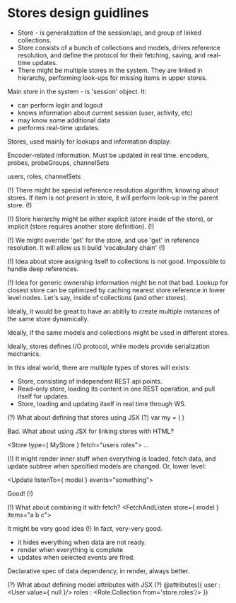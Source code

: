 # Stores design guidlines

- Store - is generalization of the session/api, and group of linked collections.
- Store consists of a bunch of collections and models, drives reference resolution,
  and define the protocol for their fetching, saving, and real-time updates.
- There might be multiple stores in the system. They are linked in hierarchy,
  performing look-ups for missing items in upper stores.

Main store in the system - is 'session' object. It:
- can perform login and logout
- knows information about current session (user, activity, etc)
- may know some additional data
- performs real-time updates.

Stores, used mainly for lookups and information display:

Encoder-related information. Must be updated in real time.
encoders, probes, probeGroups, channelSets

users, roles, channelSets

(!) There might be special reference resolution algorithm, knowing about stores.
    If item is not present in store, it will perform look-up in the parent store. (!)

(!) Store hierarchy might be either explicit (store inside of the store),
    or implicit (store requires another store definition). (!)

(!) We might override 'get' for the store, and use 'get' in reference resolution.
    It will allow us ti build 'vocabulary chain' (!)

(!) Idea about store assigning itself to collections is not good. Impossible to
    handle deep references.

(!) Idea for generic ownership information might be not that bad. Lookup for closest
    store can be optimized by caching nearest store reference in lower level nodes.
    Let's say, inside of collections (and other stores).

Ideally, it would be great to have an abitily to create multiple instances of
the same store dynamically.

Ideally, if the same models and collections might be used in different stores.

Ideally, stores defines I/O protocol, while models provide serialization mechanics.

In this ideal world, there are multiple types of stores will exists:
- Store, consisting of independent REST api points.
- Read-only store, loading its content in one REST operation, and pull itself for updates.
- Store, loading and updating itself in real time through WS.

(?) What about defining that stores using JSX (?)
var my = (
    )

Bad. What about using JSX for linking stores with HTML?

<Store type={ MyStore } fetch="users roles">
    ...
</Store>


(!) It might render inner stuff when everything is loaded, fetch data, and update
subtree when specified models are changed. Or, lower level:

<Update listenTo={ model } events="something">

</Update>

Good! (!)

(!) What about combining it with fetch?
<FetchAndListen store={ model } items="a b c">

</FetchAndListen>

It might be very good idea (!) In fact, very-very good.
- it hides everything when data are not ready.
- render when everything is complete
- updates when selected events are fired.

Declarative spec of data dependency, in render, always better.

(?) What about defining model attributes with JSX (?)
    @attributes({
        user : <User value={ null }/>
        roles : <Role.Collection from='store.roles'/>
    })
